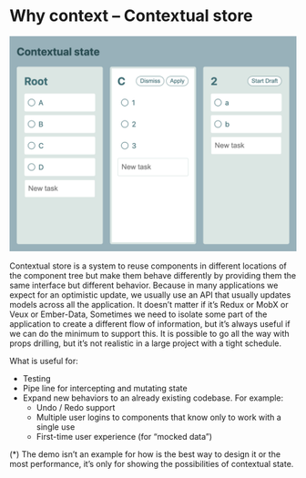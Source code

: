 # Why context – Contextual store

<img alt="" src="demo.png" width="640">

Contextual store is a system to reuse components in different locations of the component tree but make them behave differently by providing them the same interface but different behavior.
Because in many applications we expect for an optimistic update, we usually use an API that usually updates models across all the application. It doesn’t matter if it’s Redux or MobX or Veux or Ember-Data, Sometimes we need to isolate some part of the application to create a different flow of information, but it’s always useful if we can do the minimum to support this.
It is possible to go all the way with props drilling, but it’s not realistic in a large project with a tight schedule.

What is useful for:
- Testing
- Pipe line for intercepting and mutating state
- Expand new behaviors to an already existing codebase. For example:
  - Undo / Redo support
  - Multiple user logins to components that know only to work with a single use
  - First-time user experience (for “mocked data”)

(*) The demo isn’t an example for how is the best way to design it or the most performance, it’s only for showing the possibilities of contextual state.
